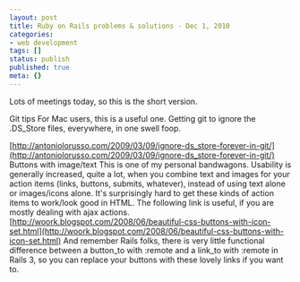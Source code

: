 ```yaml
---
layout: post
title: Ruby on Rails problems & solutions - Dec 1, 2010
categories: 
- web development
tags: []
status: publish
published: true
meta: {}
---
```


Lots of meetings today, so this is the short version.

 Git tips 
 For Mac users, this is a useful one. Getting git to ignore the .DS_Store files, everywhere, in one swell foop. 
 
[http://antoniolorusso.com/2009/03/09/ignore-ds_store-forever-in-git/](http://antoniolorusso.com/2009/03/09/ignore-ds_store-forever-in-git/) 
 Buttons with image/text 
 This is one of my personal bandwagons. Usability is generally increased, quite a lot, when you combine text and images for your action items (links, buttons, submits, whatever), instead of using text alone or images/icons alone. It's surprisingly hard to get these kinds of action items to work/look good in HTML. The following link is useful, if you are mostly dealing with ajax actions. 
[http://woork.blogspot.com/2008/06/beautiful-css-buttons-with-icon-set.html](http://woork.blogspot.com/2008/06/beautiful-css-buttons-with-icon-set.html) 
 And remember Rails folks, there is very little functional difference between a button_to with :remote and a link_to with :remote in Rails 3, so you can replace your buttons with these lovely links if you want to.
